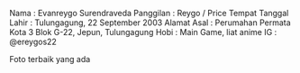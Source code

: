 Nama : Evanreygo Surendraveda
Panggilan : Reygo / Price
Tempat Tanggal Lahir : Tulungagung, 22 September 2003
Alamat Asal : Perumahan Permata Kota 3 Blok G-22, Jepun, Tulungagung
Hobi : Main Game, liat anime
IG : @ereygos22

Foto terbaik yang ada
